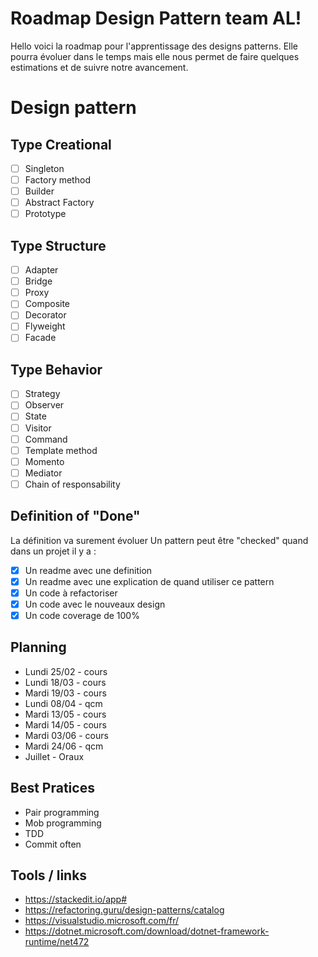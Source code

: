 # Roadmap Design Pattern team AL!

Hello voici la roadmap pour l'apprentissage des designs patterns.
Elle pourra évoluer dans le temps mais elle nous permet de faire quelques estimations et de suivre notre avancement.

# Design pattern

## Type Creational 

* [ ] Singleton 
* [ ] Factory method
* [ ] Builder
* [ ] Abstract Factory
* [ ] Prototype

## Type Structure

* [ ] Adapter
* [ ] Bridge
* [ ] Proxy
* [ ] Composite
* [ ] Decorator
* [ ] Flyweight
* [ ] Facade

## Type Behavior

* [ ] Strategy
* [ ] Observer
* [ ] State
* [ ] Visitor
* [ ] Command
* [ ] Template method
* [ ] Momento
* [ ] Mediator
* [ ] Chain of responsability

## Definition of "Done"

La définition va surement évoluer
Un pattern peut être "checked" quand dans un projet il y a :
* [X] Un readme avec une definition
* [X] Un readme avec une explication de quand utiliser ce pattern
* [X] Un code à refactoriser
* [X] Un code avec le nouveaux design
* [X] Un code coverage de 100%

## Planning

- Lundi 25/02 - cours
- Lundi 18/03 - cours
- Mardi 19/03 - cours
- Lundi 08/04 - qcm
- Mardi 13/05 - cours
- Mardi 14/05 - cours
- Mardi 03/06 - cours
- Mardi 24/06 - qcm
- Juillet - Oraux

##  Best Pratices

- Pair programming
- Mob programming
- TDD
- Commit often

## Tools / links

- https://stackedit.io/app#
- https://refactoring.guru/design-patterns/catalog
- https://visualstudio.microsoft.com/fr/
- https://dotnet.microsoft.com/download/dotnet-framework-runtime/net472
